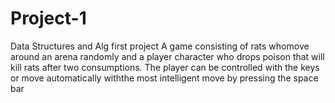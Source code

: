 # Project-1
Data Structures and Alg first project
A game consisting of rats whomove around an arena randomly and a player character who drops poison that will kill rats after two consumptions. The player can be controlled with the keys or move automatically withthe most intelligent move by pressing the space bar
